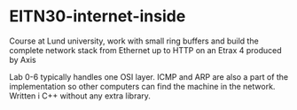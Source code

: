 # EITN30-internet-inside
Course at Lund university, work with small ring buffers and build the complete network stack from Ethernet up to HTTP on an Etrax 4 produced by Axis

Lab 0-6 typically handles one OSI layer. ICMP and ARP are also a part of the implementation so other computers can find the machine in the network. Written i C++ without any extra library. 
